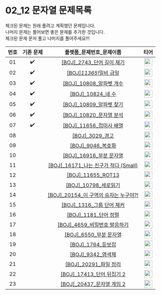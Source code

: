 # 02_12 문자열 문제목록

체크된 문제는 원래 풀려고 계획했던 문제입니다.<br>
나머지 문제는 풀어보면 좋은 문제를 추가한 것입니다. <br>
체크된 문제 문저 풀고 나머지를 풀어주세요!!!

|번호|기존 문제|플랫폼_문제번호_문제이름|티어|
| :-----: | :-----: | :-----: | :-----: |
|01|✔️|<a href="https://www.acmicpc.net/problem/2743" target="_blank">[BOJ]_2743_단어 길이 재기</a>| <a href="https://www.acmicpc.net/problem/2743" target="_blank"><img height="25px" width="25px" src="https://static.solved.ac/tier_small/1.svg"/></a> |
|02|✔️|<a href="https://www.acmicpc.net/problem/11365" target="_blank">[BOJ]_11365_!밀비 급일</a>| <a href="https://www.acmicpc.net/problem/11365" target="_blank"><img height="25px" width="25px" src="https://static.solved.ac/tier_small/2.svg"/> </a>|
|03|✔️|<a href="https://www.acmicpc.net/problem/10808" target="_blank">[BOJ]_10808_알파벳 개수</a>| <a href="https://www.acmicpc.net/problem/10808" target="_blank"><img height="25px" width="25px" src="https://static.solved.ac/tier_small/2.svg"/> </a>|
|04|✔️|<a href="https://www.acmicpc.net/problem/10824" target="_blank">[BOJ]_10824_네 수</a>| <a href="https://www.acmicpc.net/problem/10824" target="_blank"><img height="25px" width="25px" src="https://static.solved.ac/tier_small/3.svg"/> </a>|
|05|✔️|<a href="https://www.acmicpc.net/problem/10809" target="_blank">[BOJ]_10809_알파벳 찾기</a>| <a href="https://www.acmicpc.net/problem/10809" target="_blank"><img height="25px" width="25px" src="https://static.solved.ac/tier_small/4.svg"/> </a>|
|06|✔️|<a href="https://www.acmicpc.net/problem/10820" target="_blank">[BOJ]_10820_문자열 분석</a>| <a href="https://www.acmicpc.net/problem/10820" target="_blank"><img height="25px" width="25px" src="https://static.solved.ac/tier_small/4.svg"/></a> |
|07|✔️|<a href="https://www.acmicpc.net/problem/11656" target="_blank">[BOJ]_11656_접미사 배열</a>| <a href="https://www.acmicpc.net/problem/11656" target="_blank"><img height="25px" width="25px" src="https://static.solved.ac/tier_small/7.svg"/> </a>|
|08||<a href="https://www.acmicpc.net/problem/3029" target="_blank">[BOJ]_3029_경고</a>| <a href="https://www.acmicpc.net/problem/3029" target="_blank"><img height="25px" width="25px" src="https://static.solved.ac/tier_small/3.svg"/> </a>|
|09||<a href="https://www.acmicpc.net/problem/9046" target="_blank">[BOJ]_9046_복호화</a>| <a href="https://www.acmicpc.net/problem/9046" target="_blank"><img height="25px" width="25px" src="https://static.solved.ac/tier_small/4.svg"/> </a>|
|10||<a href="https://www.acmicpc.net/problem/16916" target="_blank">[BOJ]_16916_부분 문자열</a>| <a href="https://www.acmicpc.net/problem/16916" target="_blank"><img height="25px" width="25px" src="https://static.solved.ac/tier_small/4.svg"/> </a>|
|11||<a href="https://www.acmicpc.net/problem/16171" target="_blank">[BOJ]_16171_나는 친구가 적다 (Small)</a>| <a href="https://www.acmicpc.net/problem/16171" target="_blank"><img height="25px" width="25px" src="https://static.solved.ac/tier_small/4.svg"/> </a>|
|12||<a href="https://www.acmicpc.net/problem/11655" target="_blank">[BOJ]_11655_ROT13</a>| <a href="https://www.acmicpc.net/problem/11655" target="_blank"><img height="25px" width="25px" src="https://static.solved.ac/tier_small/5.svg"/> </a>|
|13||<a href="https://www.acmicpc.net/problem/10798" target="_blank">[BOJ]_10798_세로읽기</a>| <a href="https://www.acmicpc.net/problem/10798" target="_blank"><img height="25px" width="25px" src="https://static.solved.ac/tier_small/5.svg"/> </a>|
|14||<a href="https://www.acmicpc.net/problem/20154" target="_blank">[BOJ]_20154_이 구역의 승자는 누구야?!</a>| <a href="https://www.acmicpc.net/problem/20154" target="_blank"><img height="25px" width="25px" src="https://static.solved.ac/tier_small/5.svg"/> </a>|
|15||<a href="https://www.acmicpc.net/problem/1316" target="_blank">[BOJ]_1316_그룹 단어 체커</a>| <a href="https://www.acmicpc.net/problem/1316" target="_blank"><img height="25px" width="25px" src="https://static.solved.ac/tier_small/6.svg"/> </a>|
|16||<a href="https://www.acmicpc.net/problem/1181" target="_blank">[BOJ]_1181_단어 정렬</a>| <a href="https://www.acmicpc.net/problem/1181" target="_blank"><img height="25px" width="25px" src="https://static.solved.ac/tier_small/6.svg"/> </a>|
|17||<a href="https://www.acmicpc.net/problem/4659" target="_blank">[BOJ]_4659_비밀번호 발음하기</a>| <a href="https://www.acmicpc.net/problem/4659" target="_blank"><img height="25px" width="25px" src="https://static.solved.ac/tier_small/6.svg"/> </a>|
|18||<a href="https://www.acmicpc.net/problem/6550" target="_blank">[BOJ]_6550_부분 문자열</a>| <a href="https://www.acmicpc.net/problem/6550" target="_blank"><img height="25px" width="25px" src="https://static.solved.ac/tier_small/6.svg"/> </a>|
|19||<a href="https://www.acmicpc.net/problem/1764" target="_blank">[BOJ]_1764_듣보잡</a>| <a href="https://www.acmicpc.net/problem/1764" target="_blank"><img height="25px" width="25px" src="https://static.solved.ac/tier_small/7.svg"/> </a>|
|20||<a href="https://www.acmicpc.net/problem/9342" target="_blank">[BOJ]_9342_염색체</a>| <a href="https://www.acmicpc.net/problem/9342" target="_blank"><img height="25px" width="25px" src="https://static.solved.ac/tier_small/8.svg"/> </a>|
|21||<a href="https://www.acmicpc.net/problem/20291" target="_blank">[BOJ]_20291_파일 정리</a>| <a href="https://www.acmicpc.net/problem/9342" target="_blank"><img height="25px" width="25px" src="https://static.solved.ac/tier_small/8.svg"/> </a>|
|22||<a href="https://www.acmicpc.net/problem/17413" target="_blank">[BOJ]_17413_단어 뒤집기 2</a>| <a href="https://www.acmicpc.net/problem/17413" target="_blank"><img height="25px" width="25px" src="https://static.solved.ac/tier_small/8.svg"/> </a>|
|23||<a href="https://www.acmicpc.net/problem/20437" target="_blank">[BOJ]_20437_문자열 게임 2</a>| <a href="https://www.acmicpc.net/problem/20437" target="_blank"><img height="25px" width="25px" src="https://static.solved.ac/tier_small/11.svg"/> </a>|
